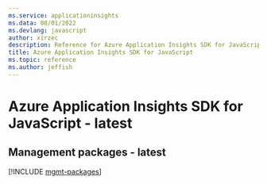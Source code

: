 ```yaml
---
ms.service: applicationinsights
ms.data: 08/01/2022
ms.devlang: javascript
author: xirzec
description: Reference for Azure Application Insights SDK for JavaScript
title: Azure Application Insights SDK for JavaScript
ms.topic: reference
ms.author: jeffish
---
```

# Azure Application Insights SDK for JavaScript - latest

## Management packages - latest
[!INCLUDE [mgmt-packages](application-insights-mgmt-index.md)]